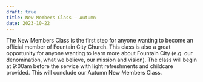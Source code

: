 ```yaml
---
draft: true
title: New Members Class — Autumn
date: 2023-10-22
---
```


The New Members Class is the first step for anyone wanting to become an official member of Fountain City Church. This class is also a great opportunity for anyone wanting to learn more about Fountain City (e.g. our denomination, what we believe, our mission and vision). The class will begin at 9:00am before the service with light refreshments and childcare provided. This will conclude our Autumn New Members Class.

<!--more-->

